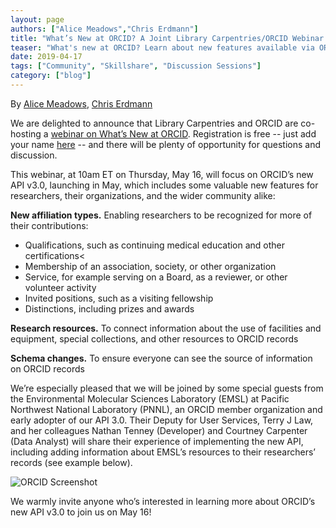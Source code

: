 ```yaml
---
layout: page
authors: ["Alice Meadows","Chris Erdmann"]
title: "What’s New at ORCID? A Joint Library Carpentries/ORCID Webinar!"
teaser: "What's new at ORCID? Learn about new features available via ORCID's API 3.0 to connect and share more of your own and community's contributions."
date: 2019-04-17
tags: ["Community", "Skillshare", "Discussion Sessions"]
category: ["blog"]
---
```


By [Alice Meadows](https://twitter.com/alicejmeadows), [Chris Erdmann](https://twitter.com/libcce)

We are delighted to announce that Library Carpentries and ORCID are co-hosting a [webinar on What’s New at ORCID](href="https://librarycarpentry.org/events). Registration is free -- just add your name [here](https://pad.carpentries.org/lc-community-calls) -- and there will be plenty of opportunity for questions and discussion.  

This webinar, at 10am ET on Thursday, May 16, will focus on ORCID’s new API v3.0, launching in May, which includes some valuable new features for researchers, their organizations, and the wider community alike:  

__New affiliation types.__ Enabling researchers to be recognized for more of their contributions:
* Qualifications, such as continuing medical education and other certifications<
* Membership of an association, society, or other organization
* Service, for example serving on a Board, as a reviewer, or other volunteer activity
* Invited positions, such as a visiting fellowship
* Distinctions, including prizes and awards

__Research resources.__ To connect information about the use of facilities and equipment, special collections, and other resources to ORCID records  

__Schema changes.__ To ensure everyone can see the source of information on ORCID records

We’re especially pleased that we will be joined by some special guests from the Environmental Molecular Sciences Laboratory (EMSL) at Pacific Northwest National Laboratory (PNNL), an ORCID member organization and early adopter of our API 3.0. Their Deputy for User Services, Terry J Law, and her colleagues Nathan Tenney (Developer) and Courtney Carpenter (Data Analyst) will share their experience of implementing the new API, including adding information about EMSL’s resources to their researchers’ records (see example below).

![ORCID Screenshot](/images/orcid-screenshot.png)

We warmly invite anyone who’s interested in learning more about ORCID’s new API v3.0 to join us on May 16!

